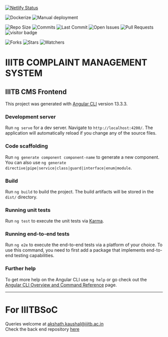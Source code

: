 [![Netlify Status](https://api.netlify.com/api/v1/badges/7c905f7b-4914-454c-9339-f1cec6bfb4be/deploy-status)](https://app.netlify.com/sites/iiitbcms/deploys)

![Dockerize](https://github.com/iiitbcms/IIITBCMS-Frontend/actions/workflows/dockerize.yml/badge.svg)
![Manual deployment](https://github.com/iiitbcms/IIITBCMS-Frontend/actions/workflows/deploy.yml/badge.svg)

![Repo Size](https://img.shields.io/github/repo-size/iiitbcms/IIITBCMS-Frontend) 
![Commits](https://img.shields.io/github/commit-activity/w/iiitbcms/IIITBCMS-Frontend)
![Last Commit](https://img.shields.io/github/last-commit/iiitbcms/IIITBCMS-Frontend/main)
![Open Issues](https://img.shields.io/github/issues-raw/iiitbcms/IIITBCMS-Frontend)
![Pull Requests](https://img.shields.io/github/issues-pr-raw/iiitbcms/IIITBCMS-Frontend)
![visitor badge](https://visitor-badge.glitch.me/badge?page_id=iiitbcms.IIITBCMS-Frontend&left_text=Visitors)

![Forks](https://img.shields.io/github/forks/iiitbcms/IIITBCMS-Frontend?style=social)
![Stars](https://img.shields.io/github/stars/iiitbcms/IIITBCMS-Frontend?style=social)
![Watchers](https://img.shields.io/github/watchers/iiitbcms/IIITBCMS-Frontend?style=social)

# IIITB COMPLAINT MANAGEMENT SYSTEM

## IIITB CMS Frontend

This project was generated with [Angular CLI](https://github.com/angular/angular-cli) version 13.3.3.

### Development server
Run `ng serve` for a dev server. Navigate to `http://localhost:4200/`. The application will automatically reload if you change any of the source files.

### Code scaffolding
Run `ng generate component component-name` to generate a new component. You can also use `ng generate directive|pipe|service|class|guard|interface|enum|module`.

### Build
Run `ng build` to build the project. The build artifacts will be stored in the `dist/` directory.

### Running unit tests
Run `ng test` to execute the unit tests via [Karma](https://karma-runner.github.io).

### Running end-to-end tests
Run `ng e2e` to execute the end-to-end tests via a platform of your choice. To use this command, you need to first add a package that implements end-to-end testing capabilities.

### Further help
To get more help on the Angular CLI use `ng help` or go check out the [Angular CLI Overview and Command Reference](https://angular.io/cli) page.

***
# For IIITBSoC
Queries welcome at [akshath.kaushal@iiitb.ac.in](mailto:akshath.kaushal@iiitb.ac.in)    
Check the back end repository [here](https://github.com/akshathkaushal/IIITB-CMS-Backend)
